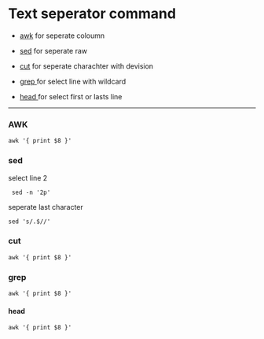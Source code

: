 
# Text seperator command 

   * [awk](####rd)
     for seperate coloumn
     
   * [sed](####find)
     for seperate raw
     
   * [cut](####XCOPY)
     for seperate charachter with devision
     
   * [ grep ](####robocopy)
     for select line with wildcard
     
   * [ head ](####rd&rmdir)
     for select first or lasts line

--------------------------------------------------
### AWK 

```
awk '{ print $8 }'

```

### sed
select line 2
```
 sed -n '2p'

```
seperate last character
```
sed 's/.$//'
```

### cut

```
awk '{ print $8 }'

```

### grep

```
awk '{ print $8 }'

```

#### head

```
awk '{ print $8 }'

```














